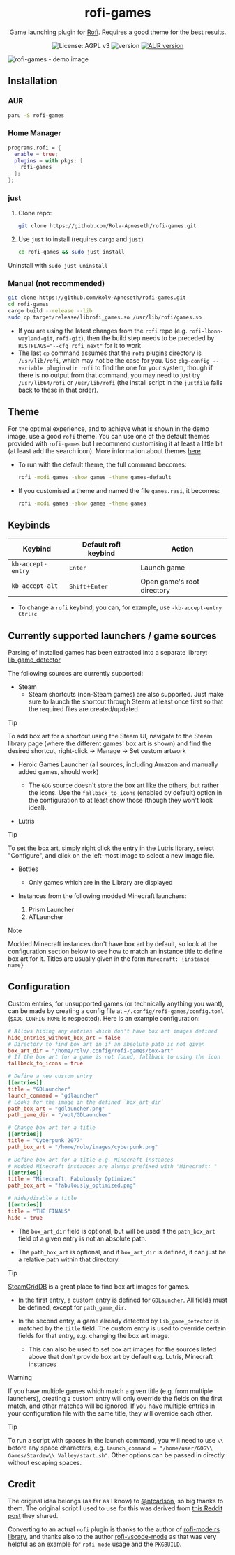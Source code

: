 <h1 align="center">rofi-games</h1>

<p align="center">Game launching plugin for <a href="https://github.com/davatorium/rofi">Rofi</a>. Requires a good theme for the best results.</p>

<p align="center">
  <img src="https://img.shields.io/badge/License-AGPL_v3-green.svg" alt="License: AGPL v3" />
  <img src="https://img.shields.io/github/v/tag/rolv-apneseth/rofi-games?label=version&color=blueviolet" alt="version" />
  <a href="https://aur.archlinux.org/packages/rofi-games"><img src="https://img.shields.io/aur/version/rofi-games" alt="AUR version" /></a>
</p>

![rofi-games - demo image](https://github.com/Rolv-Apneseth/rofi-games/assets/69486699/62b89187-c94d-464f-a942-2e66385db5e0)

## Installation

### AUR

```bash
paru -S rofi-games
```

### Home Manager

```nix
programs.rofi = {
  enable = true;
  plugins = with pkgs; [
    rofi-games
  ];
};
```

### just

1. Clone repo:

    ```bash
    git clone https://github.com/Rolv-Apneseth/rofi-games.git
    ```

2. Use `just` to install (requires `cargo` and `just`)

    ```bash
    cd rofi-games && sudo just install
    ```

Uninstall with `sudo just uninstall`

### Manual (not recommended)

```bash
git clone https://github.com/Rolv-Apneseth/rofi-games.git
cd rofi-games
cargo build --release --lib
sudo cp target/release/librofi_games.so /usr/lib/rofi/games.so
```

- If you are using the latest changes from the `rofi` repo (e.g. `rofi-lbonn-wayland-git`, `rofi-git`), then the build step needs to be preceded by `RUSTFLAGS="--cfg rofi_next"` for it to work
- The last `cp` command assumes that the `rofi` plugins directory is `/usr/lib/rofi`, which may not be the case for you. Use `pkg-config --variable pluginsdir rofi` to find the one for your system, though if there is no output from that command, you may need to just try `/usr/lib64/rofi` or `/usr/lib/rofi` (the install script in the `justfile` falls back to these in that order).

## Theme

For the optimal experience, and to achieve what is shown in the demo image, use a good `rofi` theme. You can use one of the default themes provided with `rofi-games` but I recommend customising it at least a little bit (at least add the search icon). More information about themes [here](./themes/).

- To run with the default theme, the full command becomes:

    ```bash
    rofi -modi games -show games -theme games-default
    ```

- If you customised a theme and named the file `games.rasi`, it becomes:

    ```bash
    rofi -modi games -show games -theme games
    ```

## Keybinds

| Keybind           | Default rofi keybind              | Action                     |
|-------------------|-----------------------------------|----------------------------|
| `kb-accept-entry` | <kbd>Enter</kbd>                  | Launch game                |
| `kb-accept-alt`   | <kbd>Shift</kbd>+<kbd>Enter</kbd> | Open game's root directory |

- To change a `rofi` keybind, you can, for example, use `-kb-accept-entry Ctrl+c`

## Currently supported launchers / game sources

Parsing of installed games has been extracted into a separate library: [lib_game_detector](https://github.com/Rolv-Apneseth/lib_game_detector)

The following sources are currently supported:

- Steam
  - Steam shortcuts (non-Steam games) are also supported. Just make sure to launch the shortcut through
    Steam at least once first so that the required files are created/updated.

> [!TIP]
> To add box art for a shortcut using the Steam UI, navigate to the Steam library page (where the different games' box art is shown) and find the desired shortcut, right-click -> Manage -> Set custom artwork

- Heroic Games Launcher (all sources, including Amazon and manually added games, should work)
  - The `GOG` source doesn't store the box art like the others, but rather the icons. Use the `fallback_to_icons`
    (enabled by default) option in the configuration to at least show those (though they won't look ideal).

- Lutris

> [!TIP]
> To set the box art, simply right click the entry in the Lutris library, select "Configure", and click on the left-most image to select a new image file.

- Bottles
  - Only games which are in the Library are displayed

- Instances from the following modded Minecraft launchers:
    1. Prism Launcher
    2. ATLauncher

> [!NOTE]
> Modded Minecraft instances don't have box art by default, so look at the configuration section below to see how to match an instance title to define box art for it. Titles are usually given in the form `Minecraft: {instance name}`

## Configuration

Custom entries, for unsupported games (or technically anything you want), can be made by creating a config file at `~/.config/rofi-games/config.toml` (`$XDG_CONFIG_HOME` is respected). Here is an example configuration:

```toml
# Allows hiding any entries which don't have box art images defined
hide_entries_without_box_art = false
# Directory to find box art in if an absolute path is not given
box_art_dir = "/home/rolv/.config/rofi-games/box-art"
# If the box art for a game is not found, fallback to using the icon
fallback_to_icons = true

# Define a new custom entry
[[entries]]
title = "GDLauncher"
launch_command = "gdlauncher"
# Looks for the image in the defined `box_art_dir`
path_box_art = "gdlauncher.png"
path_game_dir = "/opt/GDLauncher"

# Change box art for a title
[[entries]]
title = "Cyberpunk 2077"
path_box_art = "/home/rolv/images/cyberpunk.png"

# Define box art for a title e.g. Minecraft instances
# Modded Minecraft instances are always prefixed with "Minecraft: "
[[entries]]
title = "Minecraft: Fabulously Optimized"
path_box_art = "fabulously_optimized.png"

# Hide/disable a title
[[entries]]
title = "THE FINALS"
hide = true
```

- The `box_art_dir` field is optional, but will be used if the `path_box_art` field of a given entry is not an absolute path.

- The `path_box_art` is optional, and if `box_art_dir` is defined, it can just be a relative path within that directory.

> [!TIP]
> [SteamGridDB](https://www.steamgriddb.com/grids) is a great place to find box art images for games.

- In the first entry, a custom entry is defined for `GDLauncher`. All fields must be defined, except for `path_game_dir`.

- In the second entry, a game already detected by `lib_game_detector` is matched by the `title` field. The
  custom entry is used to override certain fields for that entry, e.g. changing the box art image.
  - This can also be used to set box art images for the sources listed above that don't provide box art
  by default e.g. Lutris, Minecraft instances

> [!WARNING]
> If you have multiple games which match a given title (e.g. from multiple launchers), creating a custom entry will only override the fields on the first match, and other matches will be ignored. If you have multiple entries in your configuration file with the same title, they will override each other.

> [!TIP]
> To run a script with spaces in the launch command, you will need to use `\\` before any space characters, e.g. `launch_command = "/home/user/GOG\\ Games/Stardew\\ Valley/start.sh"`. Other options can be passed in directly without escaping spaces.

## Credit

The original idea belongs (as far as I know) to [@ntcarlson](https://github.com/ntcarlson), so big thanks to them. The original script I used to use for this was derived from [this Reddit post](https://www.reddit.com/r/unixporn/comments/p5b0qv/i3_misusing_rofi_as_a_game_launcher/) they shared.

Converting to an actual `rofi` plugin is thanks to the author of [rofi-mode.rs library](https://github.com/SabrinaJewson/rofi-mode.rs), and thanks also to the author [rofi-vscode-mode](https://github.com/fuljo/rofi-vscode-mode) as that was very helpful as an example for `rofi-mode` usage and the `PKGBUILD`.
